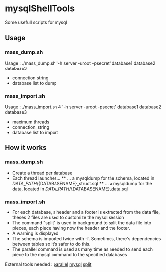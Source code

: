 # mysqlShellTools
Some usefull scripts for mysql

## Usage
### mass\_dump.sh
Usage : ./mass\_dump.sh '-h server -uroot -psecret' database1 database2 database3
* connection string
* database list to dump

### mass\_import.sh
Usage : ./mass\_import.sh 4 '-h server -uroot -psecret' database1 database2 database3
* maximum threads
* connection\_string
* database list to import

## How it works
### mass\_dump.sh
* Create a thread per database
* Each thread launches...
** ... a mysqldump for the schema, located in ${DATA\_PATH}/${DATABASENAME}\_struct.sql
** ... a mysqldump for the data, located in ${DATA\_PATH}/${DATABASENAME}\_data.sql

### mass\_import.sh
* For each database, a header and a footer is extracted from the data file, theses 2 files are used to customize the mysql session
* The command "split" is used in background to split the data file into pieces, each piece having now the header and the footer.
* A warning is displayed
* The schema is imported twice with -f. Sometimes, there's dependencies between tables so it's safer to do this.
* The parallel command is used as many time as needed to send each piece to the mysql command to the specified databases

External tools needed :
[parallel](https://www.gnu.org/software/parallel/)
[mysql](https://www.mysql.com/)
[split](https://www.gnu.org/software/coreutils/manual/html_node/split-invocation.html)
